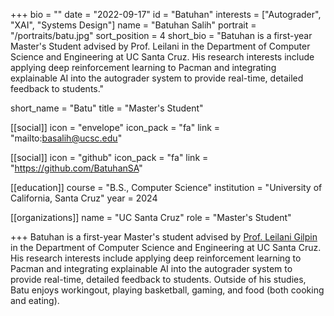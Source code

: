 +++
bio = ""
date = "2022-09-17"
id = "Batuhan"
interests = ["Autograder", "XAI", "Systems Design"]
name = "Batuhan Salih"
portrait = "/portraits/batu.jpg"
sort_position = 4
short_bio = "Batuhan is a first-year Master's Student advised by Prof. Leilani in the Department of Computer Science and Engineering at UC Santa Cruz. His research interests include applying deep reinforcement learning to Pacman and integrating explainable AI into the autograder system to provide real-time, detailed feedback to students."

short_name = "Batu"
title = "Master's Student"

[[social]]
    icon = "envelope"
    icon_pack = "fa"
    link = "mailto:basalih@ucsc.edu"

[[social]]
    icon = "github"
    icon_pack = "fa"
    link = "https://github.com/BatuhanSA"

[[education]]
    course = "B.S., Computer Science"
    institution = "University of California, Santa Cruz"
    year = 2024
    
[[organizations]]
    name = "UC Santa Cruz"
    role = "Master's Student"

+++
Batuhan is a first-year Master's student advised by [Prof. Leilani Gilpin](../leilani/) in the Department of Computer Science and Engineering at UC Santa Cruz. His research interests include applying deep reinforcement learning to Pacman and integrating explainable AI into the autograder system to provide real-time, detailed feedback to students. Outside of his studies, Batu enjoys workingout, playing basketball, gaming, and food (both cooking and eating). 